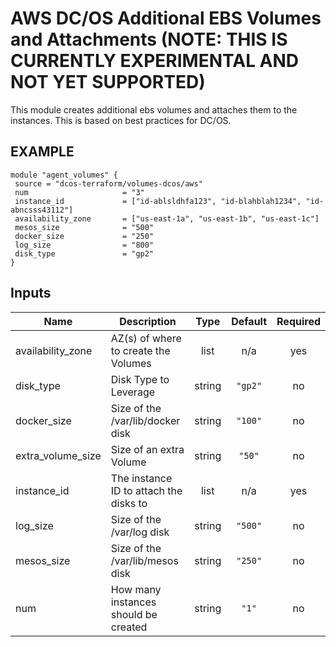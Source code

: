 AWS DC/OS Additional EBS Volumes and Attachments (NOTE: THIS IS CURRENTLY EXPERIMENTAL AND NOT YET SUPPORTED)
===========
This module creates additional ebs volumes and attaches them to the instances. This is based on best practices for DC/OS.

EXAMPLE
-------

```hcl
module "agent_volumes" {
 source = "dcos-terraform/volumes-dcos/aws"
 num                     = "3"
 instance_id             = ["id-ablsldhfa123", "id-blahblah1234", "id-abncsss43112"]
 availability_zone       = ["us-east-1a", "us-east-1b", "us-east-1c"]
 mesos_size              = "500"
 docker_size             = "250"
 log_size                = "800"
 disk_type               = "gp2"
}
```

## Inputs

| Name | Description | Type | Default | Required |
|------|-------------|:----:|:-----:|:-----:|
| availability\_zone | AZ(s) of where to create the Volumes | list | n/a | yes |
| disk\_type | Disk Type to Leverage | string | `"gp2"` | no |
| docker\_size | Size of the /var/lib/docker disk | string | `"100"` | no |
| extra\_volume\_size | Size of an extra Volume | string | `"50"` | no |
| instance\_id | The instance ID to attach the disks to | list | n/a | yes |
| log\_size | Size of the /var/log disk | string | `"500"` | no |
| mesos\_size | Size of the /var/lib/mesos disk | string | `"250"` | no |
| num | How many instances should be created | string | `"1"` | no |


